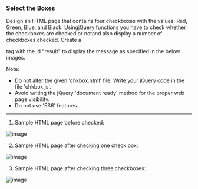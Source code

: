 ### Select the Boxes

Design an HTML page that contains four checkboxes with the values: Red, Green, Blue, and Black.    UsingjQuery functions you have to check whether the checkboxes are checked or notand also display a number of checkboxes checked.  Create a <div> tag with the id "result" to display the message as specified in the below images.

Note: 

- Do not alter the given 'chkbox.html' file.  Write your jQuery code in the file 'chkbox.js'.
- Avoid writing the jQuery 'document ready' method for the proper web page visibility.
- Do not use 'ES6' features.


----------

1. Sample HTML page before checked:

![image](https://github.com/abhisheks008/Cognizant-Java-FSE-Hands-ons-2023/assets/68724349/ef77d18e-1484-4ce3-9634-5f9b438ecde6)


2. Sample HTML page after checking one check box:

![image](https://github.com/abhisheks008/Cognizant-Java-FSE-Hands-ons-2023/assets/68724349/b77743db-023e-42b2-921e-33c04bab2199)




3. Sample HTML page after checking three checkboxes:

![image](https://github.com/abhisheks008/Cognizant-Java-FSE-Hands-ons-2023/assets/68724349/b063fd38-f758-4b81-9993-f9014a1e473b)




